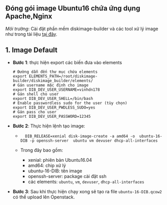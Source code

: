  ## Đóng gói image Ubuntu16 chứa ứng dụng Apache,Nginx


*Môi trường*: Cài đặt phần mềm diskimage-builder và các tool xử lý image như trong tài liệu [tại đây](https://github.com/vinhducnguyen1708/Tim-hieu-OpenStack/blob/master/Image%20Create/Diskimage-Builder.md).

## 1. Image Default

- **Bước 1**: thực hiện export các biến đưa vào elements

    ```
    # Đường dẫn đến thư mục chứa elements
    export ELEMENTS_PATH=/root/diskimage-builder/diskimage_builder/elements/
    # Gán username mặc định cho image
    export DIB_DEV_USER_USERNAME=vinhdn178
    # Gán shell cho user
    export DIB_DEV_USER_SHELL=/bin/bash
    # Enable passwordless sudo for the user (tùy chọn)
    export DIB_DEV_USER_PWDLESS_SUDO=yes
    # Gán pass cho user
    export DIB_DEV_USER_PASSWORD=12345
    ```

- **Bước 2**: Thực hiện lệnh tạo image:
    - ```
        DIB_RELEASE=xenial disk-image-create -a amd64 -o  ubuntu-16-DIB -p openssh-server  ubuntu vm devuser dhcp-all-interfaces
        ```
    - Trong đây bao gồm:
        
        - xenial: phiên bản Ubuntu16.04
        - amd64: chip xử lý
        - ubuntu-16-DIB: tên image
        - openssh-server: package cài đặt ssh
        - các elements: `ubuntu`, `vm`, `devuser`, `dhcp-all-interfaces`

- **Bước 3**: Sau khi thực hiện chạy xong sẽ tạo ra file `ubuntu-16-DIB.qcow2`
có thể upload lên Openstack.
